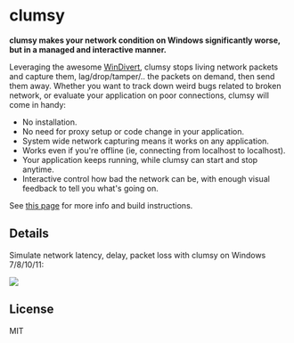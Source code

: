 # clumsy

__clumsy makes your network condition on Windows significantly worse, but in a managed and interactive manner.__

Leveraging the awesome [WinDivert](http://reqrypt.org/windivert.html), clumsy stops living network packets and capture them, lag/drop/tamper/.. the packets on demand, then send them away. Whether you want to track down weird bugs related to broken network, or evaluate your application on poor connections, clumsy will come in handy:

* No installation.
* No need for proxy setup or code change in your application.
* System wide network capturing means it works on any application.
* Works even if you're offline (ie, connecting from localhost to localhost).
* Your application keeps running, while clumsy can start and stop anytime.
* Interactive control how bad the network can be, with enough visual feedback to tell you what's going on.

See [this page](http://jagt.github.io/clumsy) for more info and build instructions.


## Details

Simulate network latency, delay, packet loss with clumsy on Windows 7/8/10/11:

![](clumsy-demo.gif)


## License

MIT
